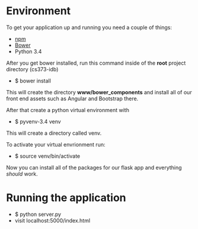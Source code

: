 # Environment
To get your application up and running you need a couple of things:
* [npm](https://www.npmjs.com/)
* [Bower](http://bower.io)
* Python 3.4

After you get bower installed, run this command inside of the **root** project directory (cs373-idb)
* $ bower install

This will create the directory **www/bower_components** and install all of our front end assets such as Angular and Bootstrap there.

After that create a python virtual environment with
* $ pyvenv-3.4 venv

This will create a directory called venv. 

To activate your virtual envrionment run:
* $ source venv/bin/activate

Now you can install all of the packages for our flask app and everything *should* work.

# Running the application
* $ python server.py
* visit localhost:5000/index.html
